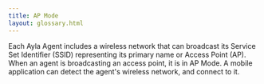 ```yaml
---
title: AP Mode
layout: glossary.html
---
```


Each Ayla Agent includes a wireless network that can broadcast its Service Set Identifier (SSID) representing its primary name or Access Point (AP). When an agent is broadcasting an access point, it is in AP Mode. A mobile application can detect the agent's wireless network, and connect to it. 